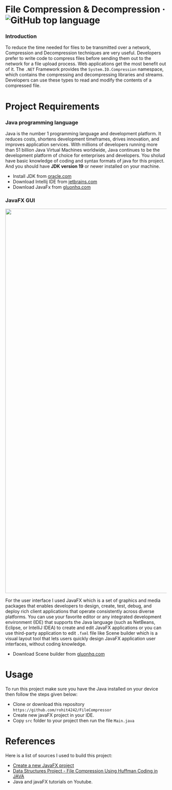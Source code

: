 # File Compression & Decompression &middot; ![GitHub top language](https://img.shields.io/github/languages/top/rohit4242/FileCompressor)

### Introduction
To reduce the time needed for files to be transmitted over a network, Compression and Decompression techniques are very useful. Developers prefer to write code to compress files before sending them out to the network for a file upload process. Web applications get the most benefit out of it. The ```.NET``` Framework provides the ```System.IO.Compression``` namespace, which contains the compressing and decompressing libraries and streams. Developers can use these types to read and modify the contents of a compressed file.

# Project Requirements
### Java  programming language
Java is the number 1 programming language and development platform. It reduces costs, shortens development timeframes, drives innovation, and improves application services. With millions of developers running more than 51 billion Java Virtual Machines worldwide, Java continues to be the development platform of choice for enterprises and developers. You sholud have basic knowledge of coding and syntax formats of java for this project. And you should have **JDK version 19** or newer installed on your machine.
- Install JDK from [oracle.com](https://www.oracle.com/java/technologies/javase-downloads.html)
- Download Intellij IDE from [jetbrains.com](https://www.jetbrains.com/idea/)
- Download JavaFx from [gluonhq.com](https://gluonhq.com/products/javafx/)
### JavaFX GUI
<img src="https://github.com/rohit4242/FileCompressor/blob/master/Images/home.png" width="1200">

For the user interface I used JavaFX which is a set of graphics and media packages that enables developers to design, create, test, debug, and deploy rich client applications that operate consistently across diverse platforms. You can use your favorite editor or any integrated development environment (IDE) that supports the Java language (such as NetBeans, Eclipse, or IntelliJ IDEA) to create and edit JavaFX applications or you can use third-party application to edit ``` .fxml ``` file like Scene builder which is a visual layout tool that lets users quickly design JavaFX application user interfaces, without coding knowledge.
- Download Scene builder from [gluonhq.com](https://gluonhq.com/products/scene-builder/)



# Usage
To run this project make sure you have the Java installed on your device then follow the steps given below:
- Clone or download this repository ``` https://github.com/rohit4242/FileCompressor ```
- Create new javaFX project in your IDE.
- Copy ```src``` folder to your project then run the file ``` Main.java ```

# References
Here is a list of sources I used to build this project:
- [Create a new JavaFX project](https://www.jetbrains.com/help/idea/javafx.html)
- [Data Structures Project - File Compression Using Huffman Coding in JAVA](https://www.youtube.com/watch?v=S0Wua5WxKZI)
- Java and javaFX tutorials on Youtube.